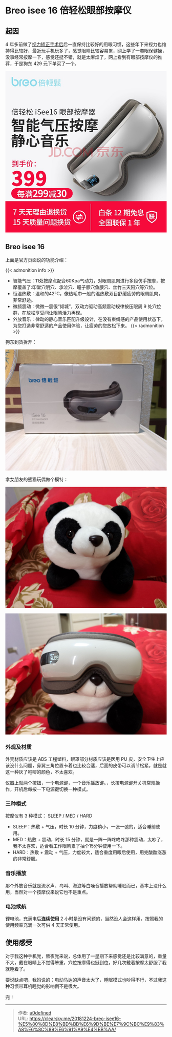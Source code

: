 # Breo isee 16 倍轻松眼部按摩仪


## 起因

4 年多前做了[视力矫正手术后](https://clearsky.me/lasik/)后一直保持比较好的用眼习惯，这些年下来视力也维持得比较好，最近玩手机玩多了，感觉眼睛比较容易累，网上学了一套眼保健操，没事经常按摩一下，感觉还挺不错，就是太麻烦了，网上看到有眼部按摩仪的推荐，于是狗东 429 元下单买了一个。


![京东 isee16](isee16-jd.jpg "京东 isee16")

## Breo isee 16

上面是官方页面说的功能介绍：

{{< admonition info >}}
- 智能气压：11处按摩点配合60Kpa气动力，对眼周肌肉进行多段仿手按摩，按摩覆盖了:印堂穴明穴、承泣穴、瞳子髎穴鱼腰穴、丝竹三天阳穴等穴位。
- 恒温热敷：温和的42℃，像热毛巾一般的温热敷双目舒缓疲劳的眼周肌肉，非常舒适。
- 微频震动：微微一震很“倾城”，双动力驱动高频震动规律按压眼周 9 处穴位群，在放松享受间让眼睛活力再现。
- 外放音乐：律动的静心音乐匹配升级设计，在没有束缚感的产品使用状态下，为您打造非常舒适的产品使用体验，让疲劳的您放松下来。
{{< /admonition >}}


狗东到货拆开：

![到货包装](isee16.jpg "到货包装")

拿女朋友的熊猫玩偶做个模特：

![熊猫](panda.jpg "熊猫")

![熊猫和 isee 16](isee16-panda.jpg "熊猫和 isee 16")

### 外观及材质

外壳材质应该是 ABS 工程塑料，眼罩部分材质应该是医用 PU 皮，安全卫生上应该没什么问题，鼻翼三角位置卡着也比较合适，后面的皮带可以调节松紧，就是就这一种灰了吧唧的颜色，不太喜欢。

仪器上就两个按钮，一个电源键，一个音乐播放键。，长按电源键开关机常规操作，开机后每按一下电源键切换一种模式。

### 三种模式

按摩仪有 3 种模式： SLEEP / MED / HARD

- SLEEP：热敷 + 气压，时长 10 分钟，力度稍小，一张一弛的，适合睡前使用。
- MED：热敷 + 震动，时长 15 分钟，就是一阵一阵咚咚咚那种震动，太吵了，我不太喜欢，适合看工作眼睛累了抽个15分钟使用一下。
- HARD：热敷 + 震动 + 气压，力度较大，适合重度用眼后使用，用完酸酸涨涨的非常舒服。

### 音乐播放

那个外放音乐就是流水声、鸟叫、海浪等白噪音播放帮助睡眠而已，基本上没什么用，当然对一个按摩仪来说它也不是重点。

### 电池续航

锂电池，充满电后**连续使用** 2 小时是没有问题的，当然没人会这样用，按照我的使用频率充满一次可供 4 天正常使用。

## 使用感受

对于我这种手机党，熬夜党来说，总体用了一星期下来感觉还是比较满意的，重量不大，戴在眼睛上不觉得笨重，穴位按摩得也挺到位，好几次戴着按摩太舒服了我就睡着了。

要说缺点吧，我妈说的：电动马达的声音太大了，睡眠模式也吵得不行，不过我这种习惯带耳机睡觉的影响倒不是很大。

完！


---

> 作者: [u0defined](http://clearsky.me/)  
> URL: https://clearsky.me/20181224-breo-isee16-%E5%80%8D%E8%BD%BB%E6%9D%BE%E7%9C%BC%E9%83%A8%E6%8C%89%E6%91%A9%E4%BB%AA/  

